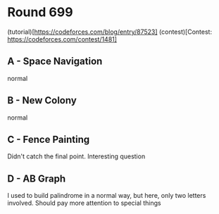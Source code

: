 # Round 699
(tutorial)[https://codeforces.com/blog/entry/87523]
(contest)[Contest: https://codeforces.com/contest/1481]
 
## A - Space Navigation
normal

## B -  New Colony
normal

## C - Fence Painting
Didn't catch the final point. Interesting question
 
## D - AB Graph
I used to build palindrome in a normal way, but here, only two letters involved. 
Should pay more attention to special things
 
 
 